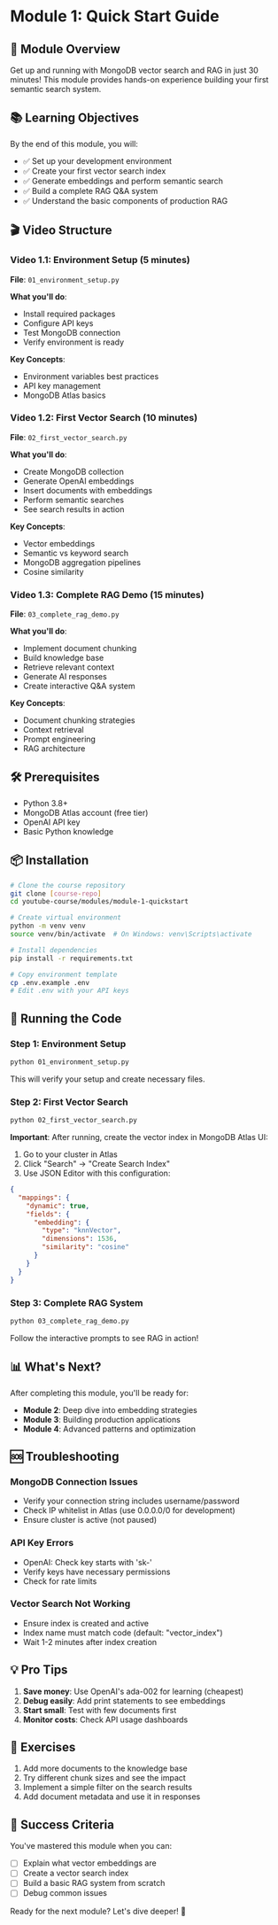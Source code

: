 # Module 1: Quick Start Guide

## 🎯 Module Overview
Get up and running with MongoDB vector search and RAG in just 30 minutes! This module provides hands-on experience building your first semantic search system.

## 📚 Learning Objectives
By the end of this module, you will:
- ✅ Set up your development environment
- ✅ Create your first vector search index
- ✅ Generate embeddings and perform semantic search
- ✅ Build a complete RAG Q&A system
- ✅ Understand the basic components of production RAG

## 🎬 Video Structure

### Video 1.1: Environment Setup (5 minutes)
**File**: `01_environment_setup.py`

**What you'll do**:
- Install required packages
- Configure API keys
- Test MongoDB connection
- Verify environment is ready

**Key Concepts**:
- Environment variables best practices
- API key management
- MongoDB Atlas basics

### Video 1.2: First Vector Search (10 minutes)
**File**: `02_first_vector_search.py`

**What you'll do**:
- Create MongoDB collection
- Generate OpenAI embeddings
- Insert documents with embeddings
- Perform semantic searches
- See search results in action

**Key Concepts**:
- Vector embeddings
- Semantic vs keyword search
- MongoDB aggregation pipelines
- Cosine similarity

### Video 1.3: Complete RAG Demo (15 minutes)
**File**: `03_complete_rag_demo.py`

**What you'll do**:
- Implement document chunking
- Build knowledge base
- Retrieve relevant context
- Generate AI responses
- Create interactive Q&A system

**Key Concepts**:
- Document chunking strategies
- Context retrieval
- Prompt engineering
- RAG architecture

## 🛠️ Prerequisites
- Python 3.8+
- MongoDB Atlas account (free tier)
- OpenAI API key
- Basic Python knowledge

## 📦 Installation
```bash
# Clone the course repository
git clone [course-repo]
cd youtube-course/modules/module-1-quickstart

# Create virtual environment
python -m venv venv
source venv/bin/activate  # On Windows: venv\Scripts\activate

# Install dependencies
pip install -r requirements.txt

# Copy environment template
cp .env.example .env
# Edit .env with your API keys
```

## 🚀 Running the Code

### Step 1: Environment Setup
```bash
python 01_environment_setup.py
```
This will verify your setup and create necessary files.

### Step 2: First Vector Search
```bash
python 02_first_vector_search.py
```
**Important**: After running, create the vector index in MongoDB Atlas UI:
1. Go to your cluster in Atlas
2. Click "Search" → "Create Search Index"
3. Use JSON Editor with this configuration:
```json
{
  "mappings": {
    "dynamic": true,
    "fields": {
      "embedding": {
        "type": "knnVector",
        "dimensions": 1536,
        "similarity": "cosine"
      }
    }
  }
}
```

### Step 3: Complete RAG System
```bash
python 03_complete_rag_demo.py
```
Follow the interactive prompts to see RAG in action!

## 📊 What's Next?
After completing this module, you'll be ready for:
- **Module 2**: Deep dive into embedding strategies
- **Module 3**: Building production applications
- **Module 4**: Advanced patterns and optimization

## 🆘 Troubleshooting

### MongoDB Connection Issues
- Verify your connection string includes username/password
- Check IP whitelist in Atlas (use 0.0.0.0/0 for development)
- Ensure cluster is active (not paused)

### API Key Errors
- OpenAI: Check key starts with 'sk-'
- Verify keys have necessary permissions
- Check for rate limits

### Vector Search Not Working
- Ensure index is created and active
- Index name must match code (default: "vector_index")
- Wait 1-2 minutes after index creation

## 💡 Pro Tips
1. **Save money**: Use OpenAI's ada-002 for learning (cheapest)
2. **Debug easily**: Add print statements to see embeddings
3. **Start small**: Test with few documents first
4. **Monitor costs**: Check API usage dashboards

## 📝 Exercises
1. Add more documents to the knowledge base
2. Try different chunk sizes and see the impact
3. Implement a simple filter on the search results
4. Add document metadata and use it in responses

## 🎯 Success Criteria
You've mastered this module when you can:
- [ ] Explain what vector embeddings are
- [ ] Create a vector search index
- [ ] Build a basic RAG system from scratch
- [ ] Debug common issues

Ready for the next module? Let's dive deeper! 🚀
